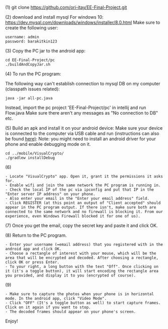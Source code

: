 (1) git clone https://github.com/ori-itay/EE-Final-Project.git

(2) download and install mysql
For windows 10:
https://dev.mysql.com/downloads/windows/installer/8.0.html
Make sure to create the following user:
```
username: admin
password: barakitkin123
```
(3) Copy the PC jar to the android app:
```shell script
cd EE-Final-Project/pc
./buildAndCopyJar.sh
```
(4) To run the PC program:

The following way can't establish connection to mysql DB on my computer (classpath issues related):
```shell script
java -jar all-pc.java
```
Instead, import the pc project 'EE-Final-Project/pc' in intellij and run Flow.java
Make sure there aren't any messages as "No connection to DB" etc.

(5) Build an apk and install it on your android device:
Make sure your device is connected to the computer via USB cable and run (instructions can also be found [here)](https://developer.android.com/studio/build/building-cmdline#DebugMode):
Note: you might need to install an android driver for your phone and enable debugging mode on it.
```shell script
cd ../mobile/VisualCrypto/
./gradlew installDebug
```
(6) 

    - Locate "VisualCrypto" app. Open it, grant it the permissions it asks for.
    - Enable wifi and join the same network the PC program is running in.
    - Check the local IP of the pc via ipconfig and put that IP in the "Enter server IP address" on your phone.
    - Also enter your email in the "Enter your email address" field.
    - Click REGISTER (at this point an output of "Client accepted" should appear in the PC program output. If there isn't, make sure both are connected to the same network and no firewall is blocking it. From our experience, even Windows Firewall blocked it for one of us).
(7) Once you get the email, copy the secret key and paste it and click OK.

(8) Return to the PC program.

    - Enter your username (=email address) that you registered with in the android app and click OK.
    - Choose a rectangle of interest with your mouse, which will be the area that will be encrypted and decoded. After choosing a rectangle, click OK or press Enter.
    - To your right, a long button with the text "Off". Once clicking on it (it's a toggle button), it will start encoding the rectangle area you provided, and display it to you (encrypted of course).
 
 (9) 
 
    - Make sure to capture the photos when your phone is in horizontal mode. In the android app, click "Video Mode".
    - Click "OFF" (It's a toggle button as well) to start capture frames. Click on it again if you want to stop.
    - The decoded frames should appear on your phone's screen.


Enjoy!
 

